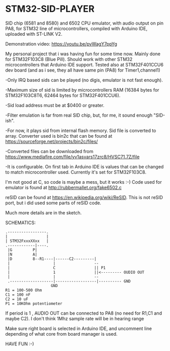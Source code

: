 # STM32-SID-PLAYER
SID chip (6581 and 8580) and 6502 CPU emulator, with audio output on pin PA8, for STM32 line of microcontrollers, compiled with Arduino IDE, uploaded with ST-LINK V2.

Demonstration video:
https://youtu.be/pvWagY7ppYg

My personal project that i was having fun for some time now.
Mainly done for STM32F103C8 (Blue Pill). Should work with other STM32 microcontrollers that Arduino IDE support. 
Tested also at STM32F401CCU6 dev board (and as i see, they all have same pin (PA8) for Timer1,channel1)

-Only IRQ based sids can be played (no digis, emulator is not fast enough).     

-Maximum size of sid is limited by microcontrollers RAM (16384 bytes for STM32F103C8T6, 62464 bytes for STM32F401CCU6).    

-Sid load address must be at $0400 or greater.     

-Filter emulation is far from real SID chip, but, for me, it sound enough "SID-ish".     

-For now, it plays sid from internal flash memory. Sid file is converted to array.  Converter used is bin2c that can be found at https://sourceforge.net/projects/bin2c/files/  

-Converted files can be downloaded from https://www.mediafire.com/file/yv1asvars17zrc8/HVSC71.7Z/file  

-It is configurable. On first tab in Arduino IDE is values that can be changed to match microcontroller used.
Currently it's set for STM32F103C8.

I'm not good at C, so code is maybe a mess, but it works :-)
Code used for emulator is found at  http://rubbermallet.org/fake6502.c

reSID can be found at https://en.wikipedia.org/wiki/ReSID.
This is not reSID port, but i did used some parts of reSID code.

Much more details are in the sketch.



 SCHEMATICS:


    .-----------------.
    |                 |
    | STM32FxxxXXxx   |
    .------------|----.
     |G         P|
     |N         A|
     |D         8--R1----|------C2---------|
     |                   |                 --
     |                   C                 || P1
     |                   1                 ||<--------- OUDIO OUT
     |                   |                 --
     .-------------------|------------------|---------- GND
                        GND
    R1 = 100-500 Ohm
    C1 = 100 nF
    C2 = 10 uF
    P1 = 10KOhm potentiometer
  
 If period is 1 , AUDIO OUT can be connected to PA8 (no need for R1,C1 and maybe C2). I don't think 1Mhz sample rate will be in hearing range
  
Make sure right board is selected in Arduino IDE, and uncomment line depending of what core from board manager is used. 
  
HAVE FUN :-)
  
  
